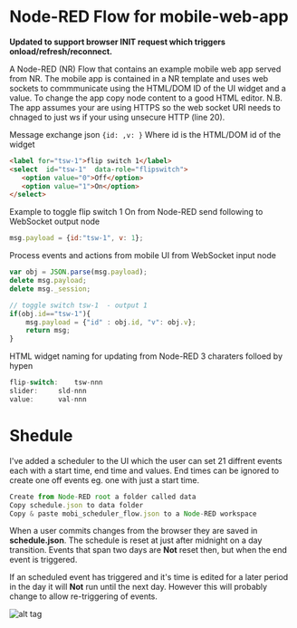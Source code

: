 Node-RED Flow for mobile-web-app
=================================

**Updated to support browser INIT request which triggers onload/refresh/reconnect.**

A Node-RED (NR) Flow that contains an example mobile web app served from NR.  The mobile app is contained in a NR template and uses web sockets to commmunicate using the HTML/DOM ID of the UI widget and a value. To change the app copy node content to a good HTML editor. N.B. The app assumes your are using HTTPS so the web socket URI needs to chnaged to just ws if your using unsecure HTTP (line 20).

Message exchange json `{id: ,v: }`
Where id is the HTML/DOM id of the widget 
```HTML
<label for="tsw-1">flip switch 1</label>
<select  id="tsw-1"  data-role="flipswitch">
   <option value="0">Off</option>
   <option value="1">On</option>
</select>
```
Example to toggle flip switch 1 On from Node-RED send following to WebSocket output node
```javascript
msg.payload = {id:"tsw-1", v: 1};
``` 

Process events and actions from mobile UI from WebSocket input node
```javascript 
var obj = JSON.parse(msg.payload);
delete msg.payload;
delete msg._session;

// toggle switch tsw-1	- output 1 
if(obj.id=="tsw-1"){
	msg.payload = {"id" : obj.id, "v": obj.v};	
	return msg;
}
```

HTML widget naming for updating from Node-RED 3 charaters folloed by hypen 
```javascript
flip-switch: 	tsw-nnn
slider: 	sld-nnn
value:		val-nnn
```
Shedule 			
=================================
I've added a scheduler to the UI which the user can set 21 diffrent events each with a start time, end time and values.
End times can be ignored to create one off events eg. one with just a start time.

```javascript
Create from Node-RED root a folder called data
Copy schedule.json to data folder
Copy & paste mobi_scheduler_flow.json to a Node-RED workspace
```
When a user commits changes from the browser they are saved in **schedule.json**. 
The schedule is reset at just after midnight on a day transition. Events that span two days are **Not** reset then, but when the end event is triggered.

If an scheduled event has triggered and it's time is edited for a later period in the day it will **Not** run until the next day. However this will probably change to allow re-triggering of events.


![alt tag](http://industrialinternet.co.uk/wp-content/uploads/2013/03/schedule2-145x300.png)
